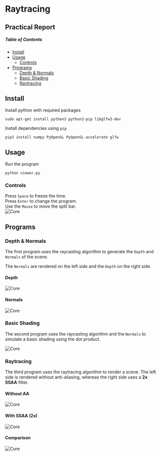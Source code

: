 # Raytracing

## Practical Report

##### Table of Contents  
* [Install](#Install)  
* [Usage](#Usage)  
  * [Controls](#Controls)
* [Programs](#Programs)  
  * [Depth & Normals](#depth--normals)  
  * [Basic Shading](#basic-shading)
  * [Raytracing](#raytracing)

## Install

Install python with required packages
```console
sudo apt-get install python3 python3-pip libglfw3-dev
```

Install dependencies using `pip`
```console
pip3 install numpy PyOpenGL PyOpenGL-accelerate glfw
```

## Usage

Run the program
```console
python viewer.py
```

### Controls

Press `Space` to freeze the time.  
Press `Enter` to change the program.  
Use the `Mouse` to move the split bar.  
![Core](media/mouse_usage.gif)

## Programs

### Depth & Normals

The first program uses the raycasting algorithm to generate the `Depth` and
`Normals` of the scene.

The `Normals` are rendered on the left side and the `Depth` on the right side.

#### Depth
![Core](media/depth.png)
#### Normals
![Core](media/normals.png)

### Basic Shading

The second program uses the raycasting algorithm and the `Normals` to simulate
a basic shading using the dot product.

![Core](media/shaded.png)


### Raytracing

The third program uses the raytracing algorithm to render a scene.
The left side is rendered without anti-aliasing, whereas the right side uses a **2x SSAA** filter.

#### Without AA
![Core](media/raytracing.png)

#### With SSAA (2x)
![Core](media/raytracing_aa.png)

#### Comparison
![Core](media/aa_comparison.png)
